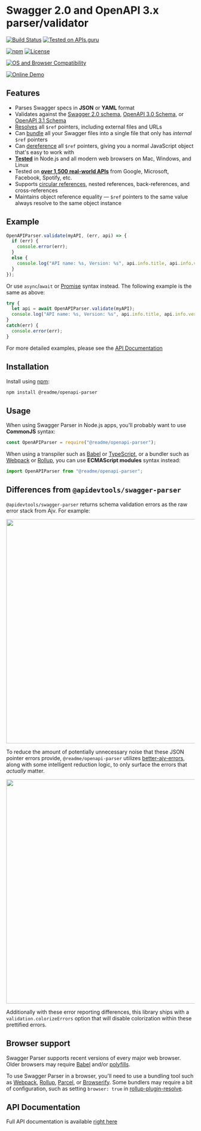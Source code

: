 # Swagger 2.0 and OpenAPI 3.x parser/validator

[![Build Status](https://github.com/readmeio/openapi-parser/workflows/CI/badge.svg?branch=main)](https://github.com/readmeio/openapi-parser/actions)
[![Tested on APIs.guru](https://api.apis.guru/badges/tested_on.svg)](https://apis.guru/browse-apis/)

[![npm](https://img.shields.io/npm/v/@readme/openapi-parser.svg)](https://www.npmjs.com/package/@readme/openapi-parser)
[![License](https://img.shields.io/npm/l/@readme/openapi-parser.svg)](LICENSE)

[![OS and Browser Compatibility](https://apitools.dev/img/badges/ci-badges-with-ie.svg)](https://github.com/readmeio/openapi-parser/actions)

[![Online Demo](https://apitools.dev/swagger-parser/online/img/demo.svg)](https://apitools.dev/swagger-parser/online/)


## Features
- Parses Swagger specs in **JSON** or **YAML** format
- Validates against the [Swagger 2.0 schema](https://github.com/OAI/OpenAPI-Specification/blob/main/schemas/v2.0/schema.json), [OpenAPI 3.0 Schema](https://github.com/OAI/OpenAPI-Specification/blob/main/schemas/v3.0/schema.json), or [OpenAPI 3.1 Schema](https://github.com/OAI/OpenAPI-Specification/blob/main/schemas/v3.1/schema.json)
- [Resolves](https://apitools.dev/swagger-parser/docs/swagger-parser.html#resolveapi-options-callback) all `$ref` pointers, including external files and URLs
- Can [bundle](https://apitools.dev/swagger-parser/docs/swagger-parser.html#bundleapi-options-callback) all your Swagger files into a single file that only has _internal_ `$ref` pointers
- Can [dereference](https://apitools.dev/swagger-parser/docs/swagger-parser.html#dereferenceapi-options-callback) all `$ref` pointers, giving you a normal JavaScript object that's easy to work with
- **[Tested](https://github.com/readmeio/openapi-parser/actions)** in Node.js and all modern web browsers on Mac, Windows, and Linux
- Tested on **[over 1,500 real-world APIs](https://apis.guru/browse-apis/)** from Google, Microsoft, Facebook, Spotify, etc.
- Supports [circular references](https://apitools.dev/swagger-parser/docs/#circular-refs), nested references, back-references, and cross-references
- Maintains object reference equality &mdash; `$ref` pointers to the same value always resolve to the same object instance


## Example

```javascript
OpenAPIParser.validate(myAPI, (err, api) => {
  if (err) {
    console.error(err);
  }
  else {
    console.log("API name: %s, Version: %s", api.info.title, api.info.version);
  }
});
```

Or use `async`/`await` or [Promise](http://javascriptplayground.com/blog/2015/02/promises/) syntax instead. The following example is the same as above:

```javascript
try {
  let api = await OpenAPIParser.validate(myAPI);
  console.log("API name: %s, Version: %s", api.info.title, api.info.version);
}
catch(err) {
  console.error(err);
}
```

For more detailed examples, please see the [API Documentation](https://apitools.dev/swagger-parser/docs/)


## Installation
Install using [npm](https://docs.npmjs.com/about-npm/):

```bash
npm install @readme/openapi-parser
```


## Usage
When using Swagger Parser in Node.js apps, you'll probably want to use **CommonJS** syntax:

```javascript
const OpenAPIParser = require("@readme/openapi-parser");
```

When using a transpiler such as [Babel](https://babeljs.io/) or [TypeScript](https://www.typescriptlang.org/), or a bundler such as [Webpack](https://webpack.js.org/) or [Rollup](https://rollupjs.org/), you can use **ECMAScript modules** syntax instead:

```javascript
import OpenAPIParser from "@readme/openapi-parser";
```


## Differences from `@apidevtools/swagger-parser`
`@apidevtools/swagger-parser` returns schema validation errors as the raw error stack from Ajv. For example:

<img src="https://user-images.githubusercontent.com/33762/137796620-cd7de717-6492-4cff-b291-8629ed5dcd6e.png" width="600" />

To reduce the amount of potentially unnecessary noise that these JSON pointer errors provide, `@readme/openapi-parser` utilizes [better-ajv-errors](https://www.npmjs.com/package/@readme/better-ajv-errors), along with some intelligent reduction logic, to only surface the errors that _actually_ matter.

<img src="https://user-images.githubusercontent.com/33762/137796648-7e1157c2-cee4-466e-9129-dd2a743dd163.png" width="600" />

Additionally with these error reporting differences, this library ships with a `validation.colorizeErrors` option that will disable colorization within these prettified errors.


## Browser support
Swagger Parser supports recent versions of every major web browser. Older browsers may require [Babel](https://babeljs.io/) and/or [polyfills](https://babeljs.io/docs/en/next/babel-polyfill).

To use Swagger Parser in a browser, you'll need to use a bundling tool such as [Webpack](https://webpack.js.org/), [Rollup](https://rollupjs.org/), [Parcel](https://parceljs.org/), or [Browserify](http://browserify.org/). Some bundlers may require a bit of configuration, such as setting `browser: true` in [rollup-plugin-resolve](https://github.com/rollup/rollup-plugin-node-resolve).


## API Documentation
Full API documentation is available [right here](https://apitools.dev/swagger-parser/docs/)

